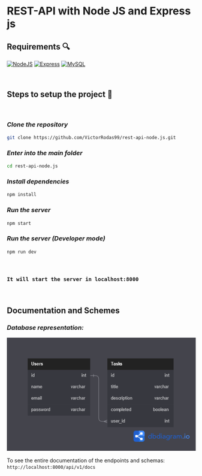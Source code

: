 # REST-API with Node JS and Express js

## **Requirements** :mag:
<p align="left">
<a href="https://nodejs.org/en/" target="_blank" rel="noreferrer"><img src="https://raw.githubusercontent.com/danielcranney/readme-generator/main/public/icons/skills/nodejs-colored.svg" width="70" height="70" alt="NodeJS" /></a>
<a href="https://expressjs.com/" target="_blank" rel="noreferrer"><img src="https://raw.githubusercontent.com/danielcranney/readme-generator/main/public/icons/skills/express-colored.svg" width="70" height="70" alt="Express" /></a>
<a href="https://www.mysql.com/" target="_blank" rel="noreferrer"><img src="https://raw.githubusercontent.com/danielcranney/readme-generator/main/public/icons/skills/mysql-colored.svg" width="70" height="70" alt="MySQL" /></a>
</p>

<br>

## **Steps to setup the project** :rocket:

<br>

### __*Clone the repository*__
```bash
git clone https://github.com/VictorRodas99/rest-api-node.js.git
```

### __*Enter into the main folder*__
```bash
cd rest-api-node.js
```

### __*Install dependencies*__
```bash
npm install
```

### __*Run the server*__
```bash
npm start
```

### __*Run the server (Developer mode)*__
```bash
npm run dev
```

<br>

### __`It will start the server in localhost:8000`__

<br>

## __Documentation and Schemes__

### __*Database representation:*__
<img src="./docs/scheme.png">

To see the entire documentation of the endpoints and schemas: `http://localhost:8000/api/v1/docs`